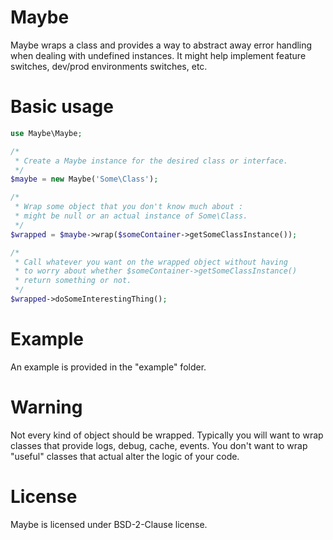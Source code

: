 Maybe
=========

Maybe wraps a class and provides a way to abstract away error handling when dealing with undefined instances. It might help implement feature switches, dev/prod environments switches, etc.

# Basic usage

```php
use Maybe\Maybe;

/*
 * Create a Maybe instance for the desired class or interface.
 */
$maybe = new Maybe('Some\Class');

/*
 * Wrap some object that you don't know much about : 
 * might be null or an actual instance of Some\Class.
 */
$wrapped = $maybe->wrap($someContainer->getSomeClassInstance());

/*
 * Call whatever you want on the wrapped object without having
 * to worry about whether $someContainer->getSomeClassInstance()
 * return something or not.
 */
$wrapped->doSomeInterestingThing();

```

# Example

An example is provided in the "example" folder.

# Warning

Not every kind of object should be wrapped. Typically you will want to wrap classes that provide logs, debug, cache, events. You don't want to wrap "useful" classes that actual alter the logic of your code.

# License

Maybe is licensed under BSD-2-Clause license.